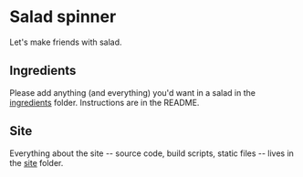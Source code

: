 # Salad spinner

Let's make friends with salad.

## Ingredients

Please add anything (and everything) you'd want in a salad in the [ingredients](https://github.com/eyeseast/salad-spinner/tree/main/ingredients) folder. Instructions are in the README.

## Site

Everything about the site -- source code, build scripts, static files -- lives in the [site](https://github.com/eyeseast/salad-spinner/tree/main/site) folder.
